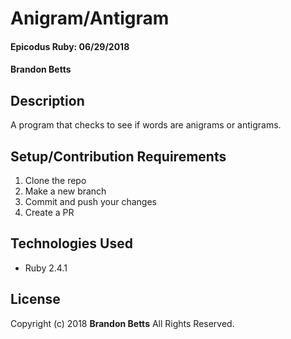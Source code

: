 # Anigram/Antigram

#### Epicodus Ruby: 06/29/2018

#### Brandon Betts

## Description

A program that checks to see if words are anigrams or antigrams.

## Setup/Contribution Requirements

1. Clone the repo
1. Make a new branch
1. Commit and push your changes
1. Create a PR

## Technologies Used

* Ruby 2.4.1

## License

Copyright (c) 2018 **Brandon Betts** All Rights Reserved.
